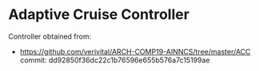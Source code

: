 # Adaptive Cruise Controller

Controller obtained from:
- https://github.com/verivital/ARCH-COMP19-AINNCS/tree/master/ACC commit: dd92850f36dc22c1b76596e655b576a7c15199ae
